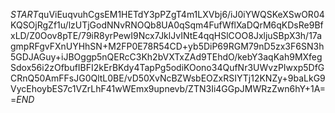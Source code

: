 $START$quViEuqvuhCgsEM1HETdY3pPZgT4m1LXVbj6/iJ0iYWQSKeXSwOR04KQSOjRgZf1u/lzUTjGodNNvRNOQb8UA0qSqm4FufWflXaDQrM6qKDsRe9BfxLD/Z0Oov8pTE/79iR8yrPewI9Ncx7JklJvINtE4qqHSlCOO8JxljuSBpX3h/17agmpRFgvFXnUYHhSN+M2FP0E78R54CD+yb5DiP69RGM79nD5zx3F6SN3h5GDJAGuy+iJBOggp5nQERcC3Kh2bVXTxZAd9TEhdO/kebY3aqKah9MXfegSdox56i2zOfbufIBFI2kErBKdy4TapPg5odiKOono34QufNr3UWvzPIwxp5DfGCRnQ50AmFFsJG0QltL0BE/vD50XvNcBZWsbEOZxRSIYTj12KNZy+9baLkG9VycEhoybES7c1VZrLhF41wWEmx9upnevb/ZTN3Ii4GGpJMWRzZwn6hY+1A==$END$
